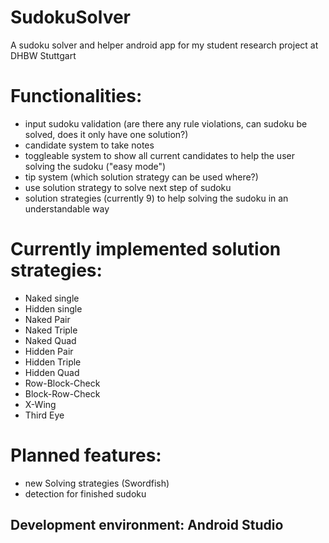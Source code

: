 # SudokuSolver
A sudoku solver and helper android app for my student research project at DHBW Stuttgart

# Functionalities:
- input sudoku validation (are there any rule violations, can sudoku be solved, does it only have one solution?)
- candidate system to take notes
- toggleable system to show all current candidates to help the user solving the sudoku ("easy mode")
- tip system (which solution strategy can be used where?)
- use solution strategy to solve next step of sudoku 
- solution strategies (currently 9) to help solving the sudoku in an understandable way

# Currently implemented solution strategies:
- Naked single
- Hidden single
- Naked Pair
- Naked Triple
- Naked Quad
- Hidden Pair
- Hidden Triple
- Hidden Quad
- Row-Block-Check
- Block-Row-Check
- X-Wing
- Third Eye

# Planned features:
- new Solving strategies (Swordfish)
- detection for finished sudoku

## Development environment: Android Studio
